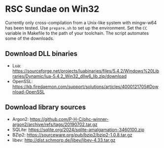 RSC Sundae on Win32
===================

Currently only cross-compilation from a Unix-like system with mingw-w64 has
been tested.  Use `prepare.sh` to set up the environment.  Set the `CC`
variable in Makefile to the path of your toolchain.  The script automates
some of the downloads.

Download DLL binaries
---------------------

- Lua: https://sourceforge.net/projects/luabinaries/files/5.4.2/Windows%20Libraries/Dynamic/lua-5.4.2_Win32_dllw6_lib.zip/download
- OpenSSL: https://kb.firedaemon.com/support/solutions/articles/4000121705#Download-OpenSSL

Download library sources
------------------------

- Argon2: https://github.com/P-H-C/phc-winner-argon2/archive/refs/tags/20190702.tar.gz
- SQLite: https://sqlite.org/2024/sqlite-amalgamation-3460100.zip
- BZip2: https://sourceware.org/pub/bzip2/bzip2-1.0.8.tar.gz
- libev: http://dist.schmorp.de/libev/libev-4.33.tar.gz
